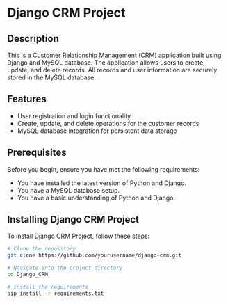 # Django CRM Project

## Description

This is a Customer Relationship Management (CRM) application built using Django and MySQL database. The application allows users to create, update, and delete records. All records and user information are securely stored in the MySQL database.

## Features

- User registration and login functionality
- Create, update, and delete operations for the customer records
- MySQL database integration for persistent data storage

## Prerequisites

Before you begin, ensure you have met the following requirements:

- You have installed the latest version of Python and Django.
- You have a MySQL database setup.
- You have a basic understanding of Python and Django.

## Installing Django CRM Project

To install Django CRM Project, follow these steps:

```bash
# Clone the repository
git clone https://github.com/yourusername/django-crm.git

# Navigate into the project directory
cd Django_CRM

# Install the requirements
pip install -r requirements.txt
```
